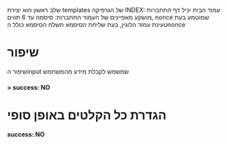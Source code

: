 שלב ראשון הוא יצירת templates של הגרפיקה
INDEX:
עמוד הבית יכיל דף התחברות מושקע
מאפיינים של העמוד התחברות:
סיסמה עד 6 תווים, nonce שמוטמע בעת טעינת עמוד הלוגין, בעת שליחת הסיסמא תשלח הסיסמא כולל הnonce

#  שיפור

שיפור הinput שמשמש לקבלת מידע מהמשתמש
#### > success: NO

# הגדרת כל הקלטים באופן סופי

#### success: NO


